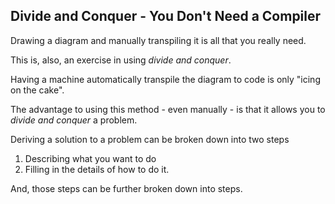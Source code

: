 ## Divide and Conquer - You Don't Need a Compiler

Drawing a diagram and manually transpiling it is all that you really need.

This is, also, an exercise in using *divide and conquer*.

Having a machine automatically transpile the diagram to code is only "icing on the cake".

The advantage to using this method - even manually - is that it allows you to *divide and conquer* a problem.

Deriving a solution to a problem can be broken down into two steps

1. Describing what you want to do
2. Filling in the details of how to do it.

And, those steps can be further broken down into steps.
